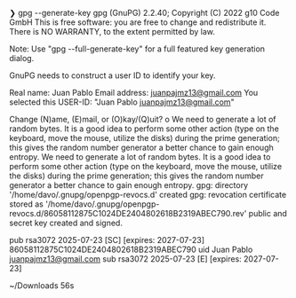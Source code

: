 ❯ gpg --generate-key
gpg (GnuPG) 2.2.40; Copyright (C) 2022 g10 Code GmbH
This is free software: you are free to change and redistribute it.
There is NO WARRANTY, to the extent permitted by law.

Note: Use "gpg --full-generate-key" for a full featured key generation dialog.

GnuPG needs to construct a user ID to identify your key.

Real name: Juan Pablo
Email address: juanpajmz13@gmail.com
You selected this USER-ID:
    "Juan Pablo <juanpajmz13@gmail.com>"

Change (N)ame, (E)mail, or (O)kay/(Q)uit? o
We need to generate a lot of random bytes. It is a good idea to perform
some other action (type on the keyboard, move the mouse, utilize the
disks) during the prime generation; this gives the random number
generator a better chance to gain enough entropy.
We need to generate a lot of random bytes. It is a good idea to perform
some other action (type on the keyboard, move the mouse, utilize the
disks) during the prime generation; this gives the random number
generator a better chance to gain enough entropy.
gpg: directory '/home/davo/.gnupg/openpgp-revocs.d' created
gpg: revocation certificate stored as '/home/davo/.gnupg/openpgp-revocs.d/86058112875C1024DE2404802618B2319ABEC790.rev'
public and secret key created and signed.

pub   rsa3072 2025-07-23 [SC] [expires: 2027-07-23]
      86058112875C1024DE2404802618B2319ABEC790
uid                      Juan Pablo <juanpajmz13@gmail.com>
sub   rsa3072 2025-07-23 [E] [expires: 2027-07-23]

                                                                                                                                                                                               
~/Downloads   56s

